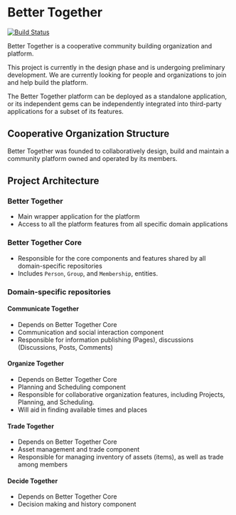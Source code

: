 # Better Together

[![Build Status](https://travis-ci.com/better-together-org/better-together.svg?branch=master)](https://travis-ci.com/better-together-org/better-together)

Better Together is a cooperative community building organization and platform. 

This project is currently in the design phase and is undergoing preliminary development. We are currently looking for people and organizations to join and help build the platform.

The Better Together platform can be deployed as a standalone application, or its independent gems can be independently integrated into third-party applications for a subset of its features.

## Cooperative Organization Structure
Better Together was founded to collaboratively design, build and maintain a community platform owned and operated by its members.

## Project Architecture
### Better Together
- Main wrapper application for the platform
- Access to all the platform features from all specific domain applications
### Better Together Core
- Responsible for the core components and features shared by all domain-specific repositories
- Includes `Person`, `Group`, and `Membership`, entities.
### Domain-specific repositories
#### Communicate Together
- Depends on Better Together Core
- Communication and social interaction component
- Responsible for information publishing (Pages), discussions (Discussions, Posts, Comments)
#### Organize Together
- Depends on Better Together Core
- Planning and Scheduling component
- Responsible for collaborative organization features, including Projects, Planning, and Scheduling.
- Will aid in finding available times and places
#### Trade Together
- Depends on Better Together Core
- Asset management and trade component
- Responsible for managing inventory of assets (items), as well as trade among members
#### Decide Together
- Depends on Better Together Core
- Decision making and history component
